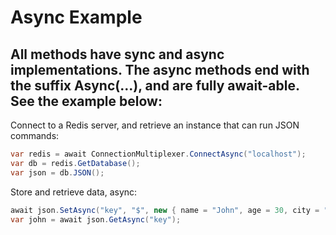 
# Async Example

## All methods have sync and async implementations. The async methods end with the suffix Async(...), and are fully await-able. See the example below:

Connect to a Redis server, and retrieve an instance that can run JSON commands:

```csharp
var redis = await ConnectionMultiplexer.ConnectAsync("localhost");
var db = redis.GetDatabase();
var json = db.JSON();
```

Store and retrieve data, async:

```csharp
await json.SetAsync("key", "$", new { name = "John", age = 30, city = "New York" });
var john = await json.GetAsync("key");
```
